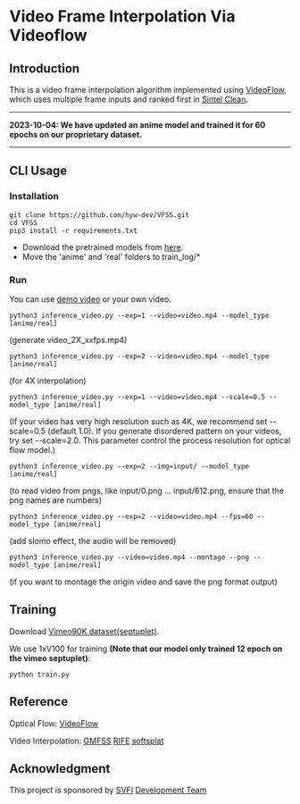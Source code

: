 # Video Frame Interpolation Via Videoflow
## Introduction
This is a video frame interpolation algorithm implemented using [VideoFlow](https://github.com/XiaoyuShi97/VideoFlow), which uses multiple frame inputs and ranked first in [Sintel Clean](http://sintel.is.tue.mpg.de/quant?metric_id=0&selected_pass=1).

---

**2023-10-04: We have updated an anime model and trained it for 60 epochs on our proprietary dataset.**

---

## CLI Usage

### Installation

```
git clone https://github.com/hyw-dev/VFSS.git
cd VFSS
pip3 install -r requirements.txt
```

* Download the pretrained models from [here](https://drive.google.com/drive/folders/14ipRJCDBaiS1JUW-iGetTzAXgdeLVTB0?usp=sharing). 
* Move the 'anime' and 'real' folders to train_log/\*

### Run

You can use [demo video](https://drive.google.com/file/d/1i3xlKb7ax7Y70khcTcuePi6E7crO_dFc/view?usp=sharing) or your own video. 
```
python3 inference_video.py --exp=1 --video=video.mp4 --model_type [anime/real]
```
(generate video_2X_xxfps.mp4)
```
python3 inference_video.py --exp=2 --video=video.mp4 --model_type [anime/real]
```
(for 4X interpolation)
```
python3 inference_video.py --exp=1 --video=video.mp4 --scale=0.5 --model_type [anime/real]
```
(If your video has very high resolution such as 4K, we recommend set --scale=0.5 (default 1.0). If you generate disordered pattern on your videos, try set --scale=2.0. This parameter control the process resolution for optical flow model.)
```
python3 inference_video.py --exp=2 --img=input/ --model_type [anime/real]
```
(to read video from pngs, like input/0.png ... input/612.png, ensure that the png names are numbers)
```
python3 inference_video.py --exp=2 --video=video.mp4 --fps=60 --model_type [anime/real]
```
(add slomo effect, the audio will be removed)
```
python3 inference_video.py --video=video.mp4 --montage --png --model_type [anime/real]
```
(if you want to montage the origin video and save the png format output)

## Training
Download [Vimeo90K dataset(septuplet)](http://toflow.csail.mit.edu/index.html#septuplet).

We use 1xV100 for training **(Note that our model only trained 12 epoch on the vimeo septuplet)**: 
```
python train.py
```

## Reference

Optical Flow:
[VideoFlow](https://github.com/XiaoyuShi97/VideoFlow)

Video Interpolation: 
[GMFSS](https://github.com/98mxr/GMFSS_Fortuna)   [RIFE](https://github.com/megvii-research/ECCV2022-RIFE)   [softsplat](https://github.com/sniklaus/softmax-splatting)

## Acknowledgment
This project is sponsored by [SVFI](https://steamcommunity.com/app/1692080) [Development Team](https://github.com/Justin62628/Squirrel-RIFE)

